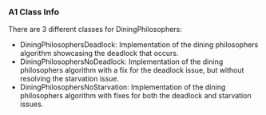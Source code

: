 ### A1 Class Info
There are 3 different classes for DiningPhilosophers:
- DiningPhilosophersDeadlock: Implementation of the dining philosophers algorithm showcasing the deadlock that occurs.
- DiningPhilosophersNoDeadlock: Implementation of the dining philosophers algorithm with a fix for the deadlock issue, but without resolving the starvation issue.
- DiningPhilosophersNoStarvation: Implementation of the dining philosophers algorithm with fixes for both the deadlock and starvation issues.
